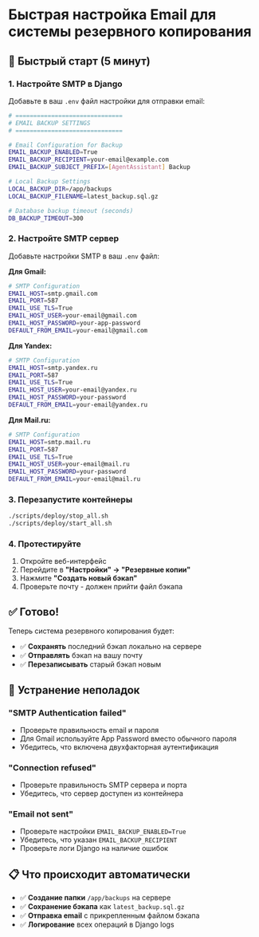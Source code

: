 # Быстрая настройка Email для системы резервного копирования

## 🚀 Быстрый старт (5 минут)

### 1. Настройте SMTP в Django
Добавьте в ваш `.env` файл настройки для отправки email:

```bash
# ==============================
# EMAIL BACKUP SETTINGS
# ==============================

# Email Configuration for Backup
EMAIL_BACKUP_ENABLED=True
EMAIL_BACKUP_RECIPIENT=your-email@example.com
EMAIL_BACKUP_SUBJECT_PREFIX=[AgentAssistant] Backup

# Local Backup Settings
LOCAL_BACKUP_DIR=/app/backups
LOCAL_BACKUP_FILENAME=latest_backup.sql.gz

# Database backup timeout (seconds)
DB_BACKUP_TIMEOUT=300
```

### 2. Настройте SMTP сервер
Добавьте настройки SMTP в ваш `.env` файл:

**Для Gmail:**
```bash
# SMTP Configuration
EMAIL_HOST=smtp.gmail.com
EMAIL_PORT=587
EMAIL_USE_TLS=True
EMAIL_HOST_USER=your-email@gmail.com
EMAIL_HOST_PASSWORD=your-app-password
DEFAULT_FROM_EMAIL=your-email@gmail.com
```

**Для Yandex:**
```bash
# SMTP Configuration
EMAIL_HOST=smtp.yandex.ru
EMAIL_PORT=587
EMAIL_USE_TLS=True
EMAIL_HOST_USER=your-email@yandex.ru
EMAIL_HOST_PASSWORD=your-password
DEFAULT_FROM_EMAIL=your-email@yandex.ru
```

**Для Mail.ru:**
```bash
# SMTP Configuration
EMAIL_HOST=smtp.mail.ru
EMAIL_PORT=587
EMAIL_USE_TLS=True
EMAIL_HOST_USER=your-email@mail.ru
EMAIL_HOST_PASSWORD=your-password
DEFAULT_FROM_EMAIL=your-email@mail.ru
```

### 3. Перезапустите контейнеры
```bash
./scripts/deploy/stop_all.sh
./scripts/deploy/start_all.sh
```

### 4. Протестируйте
1. Откройте веб-интерфейс
2. Перейдите в **"Настройки" → "Резервные копии"**
3. Нажмите **"Создать новый бэкап"**
4. Проверьте почту - должен прийти файл бэкапа

## ✅ Готово!

Теперь система резервного копирования будет:
- ✅ **Сохранять** последний бэкап локально на сервере
- ✅ **Отправлять** бэкап на вашу почту
- ✅ **Перезаписывать** старый бэкап новым

## 🔧 Устранение неполадок

### "SMTP Authentication failed"
- Проверьте правильность email и пароля
- Для Gmail используйте App Password вместо обычного пароля
- Убедитесь, что включена двухфакторная аутентификация

### "Connection refused"
- Проверьте правильность SMTP сервера и порта
- Убедитесь, что сервер доступен из контейнера

### "Email not sent"
- Проверьте настройки `EMAIL_BACKUP_ENABLED=True`
- Убедитесь, что указан `EMAIL_BACKUP_RECIPIENT`
- Проверьте логи Django на наличие ошибок

## 📋 Что происходит автоматически

- ✅ **Создание папки** `/app/backups` на сервере
- ✅ **Сохранение бэкапа** как `latest_backup.sql.gz`
- ✅ **Отправка email** с прикрепленным файлом бэкапа
- ✅ **Логирование** всех операций в Django logs
